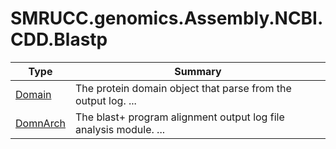 ﻿
# SMRUCC.genomics.Assembly.NCBI.CDD.Blastp

|Type|Summary|
|----|-------|
|[Domain](./Domain.md)|The protein domain object that parse from the output log. ...|
|[DomnArch](./DomnArch.md)|The blast+ program alignment output log file analysis module. ...|

